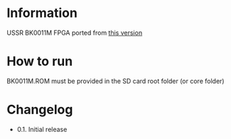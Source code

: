 # Information
USSR BK0011M FPGA ported from [this version](https://github.com/turri21/BK0011M_poseidon-ep4cgx150)

# How to run
BK0011M.ROM must be provided in the SD card root folder (or core folder)


# Changelog
- 0.1. Initial release
